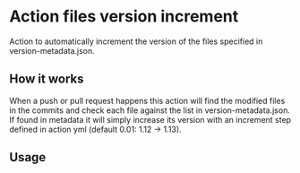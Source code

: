 # Action files version increment

 Action to automatically increment the version of the files specified in version-metadata.json.

## How it works

When a push or pull request happens this action will find the modified files in the commits and check each file
against the list in version-metadata.json. If found in metadata it will simply increase its version with an 
increment step defined in action yml (default 0.01: 1.12 -> 1.13).

## Usage


